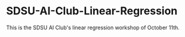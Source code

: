 # SDSU-AI-Club-Linear-Regression
This is the SDSU AI Club's linear regression workshop of October 11th.

